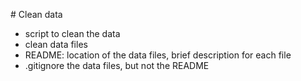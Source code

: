 # Clean data
- script to clean the data
- clean data files
- README: location of the data files, brief description for each file 
- .gitignore the data files, but not the README
